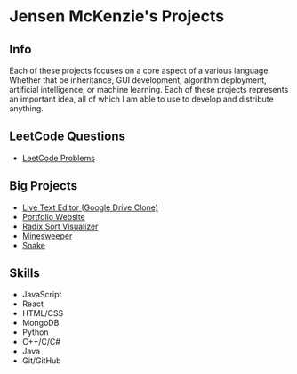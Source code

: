 # Jensen McKenzie's Projects
## Info
Each of these projects focuses on a core aspect of a various language.
Whether that be inheritance, GUI development, algorithm deployment, artificial intelligence, or machine
learning. Each of these projects represents an important idea, all of which I am able to use to
develop and distribute anything.
## LeetCode Questions
- [LeetCode Problems](https://github.com/JensenMcKenzie/leetcode)
## Big Projects
- [Live Text Editor (Google Drive Clone)](https://github.com/JensenMcKenzie/LiveTextEditor)
- [Portfolio Website](https://jensenmckenzie.github.io)
- [Radix Sort Visualizer](https://github.com/JensenMcKenzie/RadixSort)
- [Minesweeper](https://github.com/JensenMcKenzie/minesweeper)
- [Snake](https://github.com/JensenMcKenzie/snake)
## Skills
- JavaScript
- React
- HTML/CSS
- MongoDB
- Python
- C++/C/C#
- Java
- Git/GitHub

<!---
JensenMcKenzie/JensenMcKenzie is a ✨ special ✨ repository because its `README.md` (this file) appears on your GitHub profile.
You can click the Preview link to take a look at your changes.
--->
